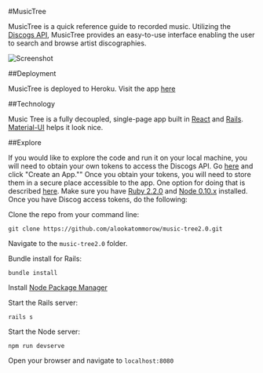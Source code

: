 #MusicTree

MusicTree is a quick reference guide to recorded music.  Utilizing the [Discogs API](https://www.discogs.com/developers/), MusicTree provides an easy-to-use interface enabling the user to search and browse artist discographies.

![Screenshot](https://storage.googleapis.com/west-coast-skateparks/music-tree-screenshot.jpg)

##Deployment

MusicTree is deployed to Heroku. Visit the app [here](https://music-tree.herokuapp.com/)

##Technology

Music Tree is a fully decoupled, single-page app built in [React](https://facebook.github.io/react/) and [Rails](rubyonrails.org). [Material-UI](http://www.material-ui.com/) helps it look nice.

##Explore

If you would like to explore the code and run it on your local machine, you will need to obtain your own tokens to access the Discogs API.  Go [here](http://www.discogs.com/developers/) and click "Create an App."" Once you obtain your tokens, you will need to store them in a secure place accessible to the app. One option for doing that is described [here](https://github.com/bkeepers/dotenv). Make sure you have [Ruby 2.2.0](https://rvm.io/rvm/install) and [Node 0.10.x](https://github.com/creationix/nvm) installed.  Once you have Discog access tokens, do the following:

Clone the repo from your command line:

`git clone https://github.com/alookatommorow/music-tree2.0.git`

Navigate to the `music-tree2.0` folder.

Bundle install for Rails:

`bundle install`

Install [Node Package Manager](https://www.npmjs.com/)

Start the Rails server:

`rails s`

Start the Node server:

`npm run devserve`

Open your browser and navigate to `localhost:8080`